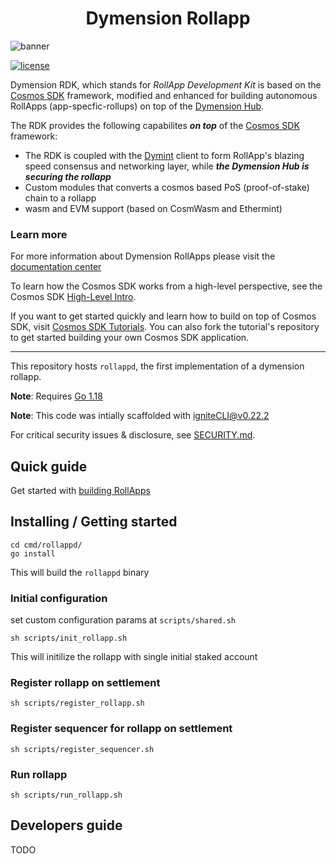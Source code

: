 <div align="center">
  <h1> Dymension Rollapp </h1>
</div>

![banner](https://user-images.githubusercontent.com/109034310/204804891-bdc0f7bc-4b17-4b4a-99ff-25153d3887ee.jpg)


<!-- <style>
img[src*="#thumbnail"] {
     display: block;
  margin-left: auto;
  margin-right: auto;
}
</style>  -->

[![license](https://img.shields.io/github/license/cosmos/cosmos-sdk.svg#thumbnail)](https://github.com/dymensionxyz/rdk/blob/main/LICENSE)


Dymension RDK, which stands for *RollApp Development Kit* is based on the [Cosmos SDK](https://github.com/cosmos/cosmos-sdk) framework, modified and enhanced for building autonomous RollApps (app-specfic-rollups) on top of the [Dymension Hub](https://github.com/dymensionxyz/dymension). 

The RDK provides the following capabilites ***on top*** of the [Cosmos SDK](https://github.com/cosmos/cosmos-sdk) framework: 
* The RDK is coupled with the [Dymint](https://github.com/dymensionxyz/dymint) client to form RollApp's blazing speed consensus and networking layer, while ***the Dymension Hub is securing the rollapp***
* Custom modules that converts a cosmos based PoS (proof-of-stake) chain to a rollapp
* wasm and EVM support (based on CosmWasm and Ethermint)

### Learn more
For more information about Dymension RollApps please visit the [documentation center](https://docs.dymension.xyz/)

To learn how the Cosmos SDK works from a high-level perspective, see the Cosmos SDK [High-Level Intro](https://docs.cosmos.network/main/intro/overview.html).

If you want to get started quickly and learn how to build on top of Cosmos SDK, visit [Cosmos SDK Tutorials](https://tutorials.cosmos.network). You can also fork the tutorial's repository to get started building your own Cosmos SDK application.

---

This repository hosts `rollappd`, the first implementation of a dymension rollapp.


**Note**: Requires [Go 1.18](https://go.dev/)

**Note**: This code was intially scaffolded with igniteCLI@v0.22.2

For critical security issues & disclosure, see [SECURITY.md](SECURITY.md).


## Quick guide
Get started with [building RollApps](https://docs.dymension.xyz/developers/getting-started/intro) 

## Installing / Getting started
```shell
cd cmd/rollappd/
go install
```

This will build the ```rollappd``` binary


### Initial configuration
set custom configuration params at `scripts/shared.sh`

```
sh scripts/init_rollapp.sh
```

This will initilize the rollapp with single initial staked account

### Register rollapp on settlement

```
sh scripts/register_rollapp.sh
```

### Register sequencer for rollapp on settlement

```
sh scripts/register_sequencer.sh
```

### Run rollapp

```
sh scripts/run_rollapp.sh
```

## Developers guide
TODO








<!-- 
# Future features (WIP)

## Fully support ignite 
### using ignite as developing framework
Rollapp customization should allow the usage of `ignite` for scaffolding custom modules
### using ignite to run rollapp
```
ignite chain serve
```

`serve` command installs dependencies, builds, initializes, and starts your blockchain in development.

### Configure

Your blockchain in development can be configured with `config.yml`. To learn more, see the [Ignite CLI docs](https://docs.ignite.com).

### Web Frontend

Ignite CLI has scaffolded a Vue.js-based web app in the `vue` directory. Run the following commands to install dependencies and start the app:

```
cd vue
npm install
npm run serve
```

The frontend app is built using the `@starport/vue` and `@starport/vuex` packages. For details, see the [monorepo for Ignite front-end development](https://github.com/ignite/web).

## Release
To release a new version of your blockchain, create and push a new tag with `v` prefix. A new draft release with the configured targets will be created.

```
git tag v0.1
git push origin v0.1
```

After a draft release is created, make your final changes from the release page and publish it.

### Install
To install the latest version of your blockchain node's binary, execute the following command on your machine:

```
curl https://get.ignite.com/dymensionxyz/rollapp@latest! | sudo bash
```
`dymensionxyz/rollapp` should match the `username` and `repo_name` of the Github repository to which the source code was pushed. Learn more about [the install process](https://github.com/allinbits/starport-installer).

## Learn more

- [Ignite CLI](https://ignite.com/cli)
- [Tutorials](https://docs.ignite.com/guide)
- [Ignite CLI docs](https://docs.ignite.com)
- [Cosmos SDK docs](https://docs.cosmos.network)
- [Developer Chat](https://discord.gg/ignite) -->
